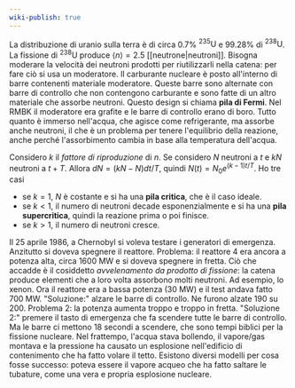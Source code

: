 ```yaml
---
wiki-publish: true
---
```

La distribuzione di uranio sulla terra è di circa 0.7% $^{235}\text{U}$ e 99.28% di $^{238}\text{U}$. La fissione di $^{238}\text{U}$ produce $\left\langle n \right\rangle=2.5$ [[neutrone|neutroni]]. Bisogna moderare la velocità dei neutroni prodotti per riutilizzarli nella catena: per fare ciò si usa un moderatore. Il carburante nucleare è posto all'interno di barre contenenti materiale moderatore. Queste barre sono alternate con barre di controllo che non contengono carburante e sono fatte di un altro materiale che assorbe neutroni. Questo design si chiama **pila di Fermi**. Nel RMBK il moderatore era grafite e le barre di controllo erano di boro. Tutto quanto è immerso nell'acqua, che agisce come refrigerante, ma assorbe anche neutroni, il che è un problema per tenere l'equilibrio della reazione, anche perché l'assorbimento cambia in base alla temperatura dell'acqua.

Considero $k$ il *fattore di riproduzione* di $n$. Se considero $N$ neutroni a $t$ e $kN$ neutroni a $t+T$. Allora $dN=(kN-N) dt/T$, quindi $N(t)=N_{0}e^{(k-1) t/T}$. Ho tre casi
- se $k=1$, $N$ è costante e si ha una **pila critica**, che è il caso ideale.
- se $k<1$, il numero di neutroni decade esponenzialmente e si ha una **pila supercritica**, quindi la reazione prima o poi finisce.
- se $k>1$, il numero di neutroni cresce.

Il 25 aprile 1986, a Chernobyl si voleva testare i generatori di emergenza. Anzitutto si doveva spegnere il reattore. Problema: il reattore 4 era ancora a potenza alta, circa 1600 MW e si doveva spegnere in fretta. Ciò che accadde è il cosiddetto *avvelenamento da prodotto di fissione*: la catena produce elementi che a loro volta assorbono molti neutroni. Ad esempio, lo xenon. Ora il reattore era a bassa potenza (30 MW) e il test andava fatto 700 MW. "Soluzione:" alzare le barre di controllo. Ne furono alzate 190 su 200. Problema 2: la potenza aumenta troppo e troppo in fretta. "Soluzione 2:" premere il tasto di emergenza che fa scendere tutte le barre di controllo. Ma le barre ci mettono 18 secondi a scendere, che sono tempi biblici per la fissione nucleare. Nel frattempo, l'acqua stava bollendo, il vapore/gas montava e la pressione ha causato un esplosione nell'edificio di contenimento che ha fatto volare il tetto. Esistono diversi modelli per cosa fosse successo: poteva essere il vapore acqueo che ha fatto saltare le tubature, come una vera e propria esplosione nucleare.